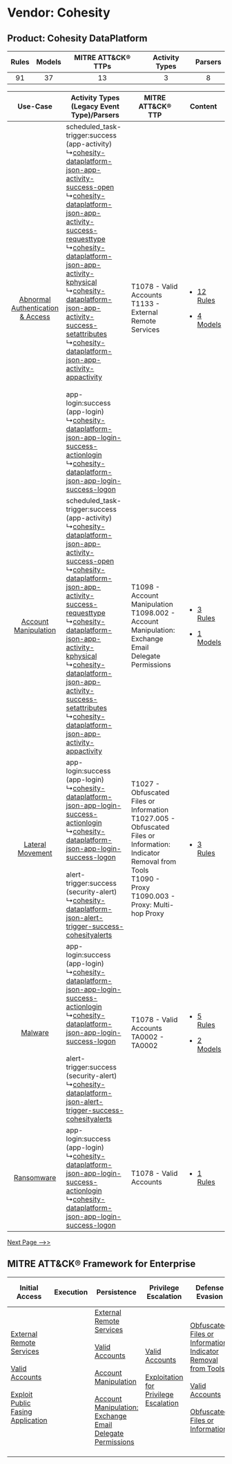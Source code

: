 Vendor: Cohesity
================
Product: Cohesity DataPlatform
------------------------------
| Rules | Models | MITRE ATT&CK® TTPs | Activity Types | Parsers |
|:-----:|:------:|:------------------:|:--------------:|:-------:|
|  91   |   37   |         13         |       3        |    8    |

|    Use-Case    | Activity Types (Legacy Event Type)/Parsers    | MITRE ATT&CK® TTP    | Content    |
|:----:| ---- | ---- | ---- |
| [Abnormal Authentication & Access](../../../UseCases/uc_abnormal_authentication_&_access.md) |  scheduled_task-trigger:success (app-activity)<br> ↳[cohesity-dataplatform-json-app-activity-success-open](Ps/pC_cohesitydataplatformjsonappactivitysuccessopen.md)<br> ↳[cohesity-dataplatform-json-app-activity-success-requesttype](Ps/pC_cohesitydataplatformjsonappactivitysuccessrequesttype.md)<br> ↳[cohesity-dataplatform-json-app-activity-kphysical](Ps/pC_cohesitydataplatformjsonappactivitykphysical.md)<br> ↳[cohesity-dataplatform-json-app-activity-success-setattributes](Ps/pC_cohesitydataplatformjsonappactivitysuccesssetattributes.md)<br> ↳[cohesity-dataplatform-json-app-activity-appactivity](Ps/pC_cohesitydataplatformjsonappactivityappactivity.md)<br><br> app-login:success (app-login)<br> ↳[cohesity-dataplatform-json-app-login-success-actionlogin](Ps/pC_cohesitydataplatformjsonapploginsuccessactionlogin.md)<br> ↳[cohesity-dataplatform-json-app-login-success-logon](Ps/pC_cohesitydataplatformjsonapploginsuccesslogon.md)<br> | T1078 - Valid Accounts<br>T1133 - External Remote Services<br>    | [<ul><li>12 Rules</li></ul><ul><li>4 Models</li></ul>](RM/r_m_cohesity_cohesity_dataplatform_Abnormal_Authentication_&_Access.md) |
|    [Account Manipulation](../../../UseCases/uc_account_manipulation.md)    |  scheduled_task-trigger:success (app-activity)<br> ↳[cohesity-dataplatform-json-app-activity-success-open](Ps/pC_cohesitydataplatformjsonappactivitysuccessopen.md)<br> ↳[cohesity-dataplatform-json-app-activity-success-requesttype](Ps/pC_cohesitydataplatformjsonappactivitysuccessrequesttype.md)<br> ↳[cohesity-dataplatform-json-app-activity-kphysical](Ps/pC_cohesitydataplatformjsonappactivitykphysical.md)<br> ↳[cohesity-dataplatform-json-app-activity-success-setattributes](Ps/pC_cohesitydataplatformjsonappactivitysuccesssetattributes.md)<br> ↳[cohesity-dataplatform-json-app-activity-appactivity](Ps/pC_cohesitydataplatformjsonappactivityappactivity.md)<br>    | T1098 - Account Manipulation<br>T1098.002 - Account Manipulation: Exchange Email Delegate Permissions<br>    | [<ul><li>3 Rules</li></ul><ul><li>1 Models</li></ul>](RM/r_m_cohesity_cohesity_dataplatform_Account_Manipulation.md)    |
|    [Lateral Movement](../../../UseCases/uc_lateral_movement.md)    |  app-login:success (app-login)<br> ↳[cohesity-dataplatform-json-app-login-success-actionlogin](Ps/pC_cohesitydataplatformjsonapploginsuccessactionlogin.md)<br> ↳[cohesity-dataplatform-json-app-login-success-logon](Ps/pC_cohesitydataplatformjsonapploginsuccesslogon.md)<br><br> alert-trigger:success (security-alert)<br> ↳[cohesity-dataplatform-json-alert-trigger-success-cohesityalerts](Ps/pC_cohesitydataplatformjsonalerttriggersuccesscohesityalerts.md)<br>    | T1027 - Obfuscated Files or Information<br>T1027.005 - Obfuscated Files or Information: Indicator Removal from Tools<br>T1090 - Proxy<br>T1090.003 - Proxy: Multi-hop Proxy<br> | [<ul><li>3 Rules</li></ul>](RM/r_m_cohesity_cohesity_dataplatform_Lateral_Movement.md)    |
|    [Malware](../../../UseCases/uc_malware.md)    |  app-login:success (app-login)<br> ↳[cohesity-dataplatform-json-app-login-success-actionlogin](Ps/pC_cohesitydataplatformjsonapploginsuccessactionlogin.md)<br> ↳[cohesity-dataplatform-json-app-login-success-logon](Ps/pC_cohesitydataplatformjsonapploginsuccesslogon.md)<br><br> alert-trigger:success (security-alert)<br> ↳[cohesity-dataplatform-json-alert-trigger-success-cohesityalerts](Ps/pC_cohesitydataplatformjsonalerttriggersuccesscohesityalerts.md)<br>    | T1078 - Valid Accounts<br>TA0002 - TA0002<br>    | [<ul><li>5 Rules</li></ul><ul><li>2 Models</li></ul>](RM/r_m_cohesity_cohesity_dataplatform_Malware.md)    |
|    [Ransomware](../../../UseCases/uc_ransomware.md)    |  app-login:success (app-login)<br> ↳[cohesity-dataplatform-json-app-login-success-actionlogin](Ps/pC_cohesitydataplatformjsonapploginsuccessactionlogin.md)<br> ↳[cohesity-dataplatform-json-app-login-success-logon](Ps/pC_cohesitydataplatformjsonapploginsuccesslogon.md)<br>    | T1078 - Valid Accounts<br>    | [<ul><li>1 Rules</li></ul>](RM/r_m_cohesity_cohesity_dataplatform_Ransomware.md)    |
[Next Page -->>](2_ds_cohesity_cohesity_dataplatform.md)

MITRE ATT&CK® Framework for Enterprise
--------------------------------------
| Initial Access                                                                                                                                                                                                                         | Execution | Persistence                                                                                                                                                                                                                                                                                                                                 | Privilege Escalation                                                                                                                                          | Defense Evasion                                                                                                                                                                                                                                                               | Credential Access | Discovery | Lateral Movement | Collection                                                                                                                                                            | Command and Control                                                                                                                       | Exfiltration | Impact |
| -------------------------------------------------------------------------------------------------------------------------------------------------------------------------------------------------------------------------------------- | --------- | ------------------------------------------------------------------------------------------------------------------------------------------------------------------------------------------------------------------------------------------------------------------------------------------------------------------------------------------- | ------------------------------------------------------------------------------------------------------------------------------------------------------------- | ----------------------------------------------------------------------------------------------------------------------------------------------------------------------------------------------------------------------------------------------------------------------------- | ----------------- | --------- | ---------------- | --------------------------------------------------------------------------------------------------------------------------------------------------------------------- | ----------------------------------------------------------------------------------------------------------------------------------------- | ------------ | ------ |
| [External Remote Services](https://attack.mitre.org/techniques/T1133)<br><br>[Valid Accounts](https://attack.mitre.org/techniques/T1078)<br><br>[Exploit Public Fasing Application](https://attack.mitre.org/techniques/T1190)<br><br> |           | [External Remote Services](https://attack.mitre.org/techniques/T1133)<br><br>[Valid Accounts](https://attack.mitre.org/techniques/T1078)<br><br>[Account Manipulation](https://attack.mitre.org/techniques/T1098)<br><br>[Account Manipulation: Exchange Email Delegate Permissions](https://attack.mitre.org/techniques/T1098/002)<br><br> | [Valid Accounts](https://attack.mitre.org/techniques/T1078)<br><br>[Exploitation for Privilege Escalation](https://attack.mitre.org/techniques/T1068)<br><br> | [Obfuscated Files or Information: Indicator Removal from Tools](https://attack.mitre.org/techniques/T1027/005)<br><br>[Valid Accounts](https://attack.mitre.org/techniques/T1078)<br><br>[Obfuscated Files or Information](https://attack.mitre.org/techniques/T1027)<br><br> |                   |           |                  | [Email Collection](https://attack.mitre.org/techniques/T1114)<br><br>[Email Collection: Email Forwarding Rule](https://attack.mitre.org/techniques/T1114/003)<br><br> | [Proxy: Multi-hop Proxy](https://attack.mitre.org/techniques/T1090/003)<br><br>[Proxy](https://attack.mitre.org/techniques/T1090)<br><br> |              |        |